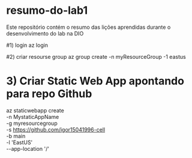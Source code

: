 # resumo-do-lab1
Este repositório contém o resumo das lições aprendidas durante o desenvolvimento do lab na DIO

#1) login
az login

#2) criar resourse group 
az group create -n myResourceGroup -1 eastus

# 3) Criar Static Web App apontando para repo Github
az staticwebapp create \
 -n MystaticAppName \
 -g myresourcegroup \
 -s https://github.com/igor15041996-cell  \
 -b main \
 -l 'EastUS' \
 --app-location '/'
 
